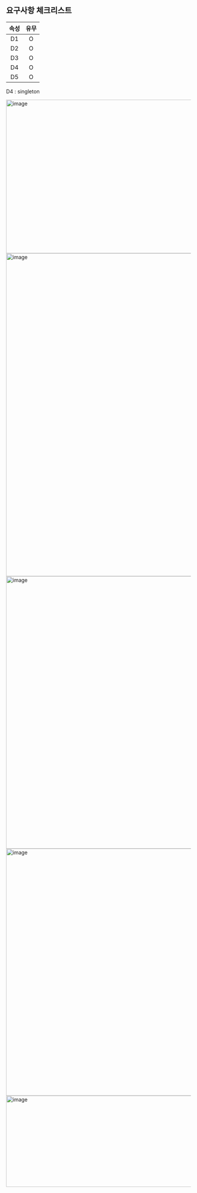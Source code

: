 ## 요구사항 체크리스트

| 속성 | 유무 |
|:--:|:--:|
| D1 | O  |
| D2 | O  |
| D3 | O  |
| D4 | O  |
| D5 | O  |

D4 : singleton


<img width="901" height="419" alt="image" src="https://github.com/user-attachments/assets/f922d717-2b66-4a4b-9028-9eed839f8e01" />


<img width="710" height="881" alt="image" src="https://github.com/user-attachments/assets/c407d229-d6fb-405a-893e-69808579f535" />

<img width="783" height="743" alt="image" src="https://github.com/user-attachments/assets/ca665143-76c8-42af-96a7-3277216f1c8f" />
<img width="1073" height="674" alt="image" src="https://github.com/user-attachments/assets/dd34aea1-afb5-4d9a-b701-9b528d1fc9b2" />
<img width="600" height="249" alt="image" src="https://github.com/user-attachments/assets/a023ea00-6908-41d2-ad9a-28f2ed3bcbba" />
